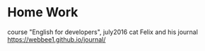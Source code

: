 # Home Work
course "English for developers", july2016
cat Felix and his journal https://webbee1.github.io/journal/
